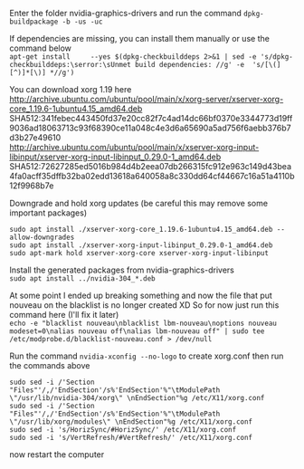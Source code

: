 ﻿Enter the folder nvidia-graphics-drivers and run the command ```dpkg-buildpackage -b -us -uc```  

If dependencies are missing, you can install them manually or use the command below  
```apt-get install     --yes $(dpkg-checkbuilddeps 2>&1 | sed -e 's/dpkg-checkbuilddeps:\serror:\sUnmet build dependencies: //g' -e  's/[\(][^)]*[\)] *//g')```  

You can download xorg 1.19 here  
http://archive.ubuntu.com/ubuntu/pool/main/x/xorg-server/xserver-xorg-core_1.19.6-1ubuntu4.15_amd64.deb  
SHA512:341febec443450fd37e20cc82f7c4ad14dc66bf0370e3344773d19ff9036ad18063713c93f68390ce11a048c4e3d6a65690a5ad756f6aebb376b7d3b27e49610  
http://archive.ubuntu.com/ubuntu/pool/main/x/xserver-xorg-input-libinput/xserver-xorg-input-libinput_0.29.0-1_amd64.deb  
SHA512:72627285ed5016b984d4b2eea07db266315fc912e963c149d43bea4fa0acff35dffb32ba02edd13618a640058a8c330dd64cf44667c16a51a4110b12f9968b7e

Downgrade and hold xorg updates (be careful this may remove some important packages)
```
sudo apt install ./xserver-xorg-core_1.19.6-1ubuntu4.15_amd64.deb --allow-downgrades
sudo apt install ./xserver-xorg-input-libinput_0.29.0-1_amd64.deb
sudo apt-mark hold xserver-xorg-core xserver-xorg-input-libinput
```  

Install the generated packages from nvidia-graphics-drivers  
```sudo apt install ../nvidia-304_*.deb```  

At some point I ended up breaking something and now the file that put nouveau on the blacklist is no longer created XD
So for now just run this command here (I'll fix it later)  
``` echo -e "blacklist nouveau\nblacklist lbm-nouveau\noptions nouveau modeset=0\nalias nouveau off\nalias lbm-nouveau off" | sudo tee /etc/modprobe.d/blacklist-nouveau.conf > /dev/null ```

Run the command ```nvidia-xconfig --no-logo``` to create xorg.conf then run the commands above 
```
sudo sed -i /'Section "Files"'/,/'EndSection'/s%'EndSection'%"\tModulePath \"/usr/lib/nvidia-304/xorg\" \nEndSection"%g /etc/X11/xorg.conf
sudo sed -i /'Section "Files"'/,/'EndSection'/s%'EndSection'%"\tModulePath \"/usr/lib/xorg/modules\" \nEndSection"%g /etc/X11/xorg.conf
sudo sed -i 's/HorizSync/#HorizSync/' /etc/X11/xorg.conf
sudo sed -i 's/VertRefresh/#VertRefresh/' /etc/X11/xorg.conf
```  
now restart the computer  

